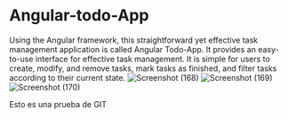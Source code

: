 # Angular-todo-App
Using the Angular framework, this straightforward yet effective task management application is called Angular Todo-App. It provides an easy-to-use interface for effective task management. It is simple for users to create, modify, and remove tasks, mark tasks as finished, and filter tasks according to their current state. 
![Screenshot (168)](https://github.com/adichd2/Angular-todo-App/assets/149866363/2e9e09e5-75fe-47cd-b076-a3ebb31d1744)
![Screenshot (169)](https://github.com/adichd2/Angular-todo-App/assets/149866363/58dc0248-58d7-4353-9bbf-f360dfa60dd6)
![Screenshot (170)](https://github.com/adichd2/Angular-todo-App/assets/149866363/c2cbcd13-038b-47c8-8927-f749f3fcd57a)

Esto es una prueba de GIT
